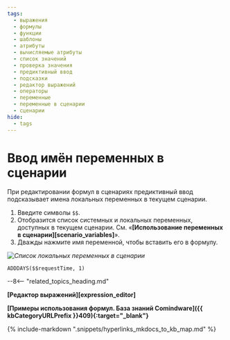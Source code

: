 ```yaml
---
tags:
  - выражения
  - формулы
  - функции
  - шаблоны
  - атрибуты
  - вычисляемые атрибуты
  - список значений
  - проверка значения
  - предиктивный ввод
  - подсказки
  - редактор выражений
  - операторы
  - переменные
  - переменные в сценарии
  - сценарии
hide:
  - tags
---
```


# Ввод имён переменных в сценарии

При редактировании формул в сценариях предиктивный ввод подсказывает имена локальных переменных в текущем сценарии.

1. Введите символы `$$`.
2. Отобразится список системных и локальных переменных, доступных в текущем сценарии. См. «**[Использование переменных в сценарии][scenario_variables]**».
3. Дважды нажмите имя переменной, чтобы вставить его в формулу.

*![Список локальных переменных в сценарии](formula_editor_local_variables.png)*

```mysql title="Пример: формула, прибавляющая 1 день к текущей дате"
ADDDAYS($$requestTime, 1)
```

--8<-- "related_topics_heading.md"

**[Редактор выражений][expression_editor]**

**[Примеры использования формул. База знаний Comindware]({{ kbCategoryURLPrefix }}409){:target="_blank"}**

{% include-markdown ".snippets/hyperlinks_mkdocs_to_kb_map.md" %}
